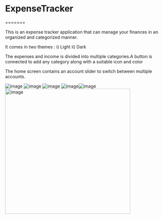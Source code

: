 
# ExpenseTracker
=======

This is an expense tracker application that can manage your finances in an organized and categorized manner.

It comes in two themes : 
i) Light ii) Dark

The expenses and income is divided into multiple categories.A button is connected to add any category along with a suitable icon and color

The home screen contains an account slider to switch between multiple accounts.


![image](https://github.com/user-attachments/assets/6129aa2b-4d94-4b46-8373-2a0f3662efd3) ![image](https://github.com/user-attachments/assets/1ad9352f-8f0e-434c-ae6d-d65dc5acf8d0) ![image](https://github.com/user-attachments/assets/50ae2adc-a376-4c6a-93e1-ec40b1af283a)
![image](https://github.com/user-attachments/assets/dfa63ea5-960d-4a3c-bf2d-9db694d498c4)![image](https://github.com/user-attachments/assets/98030b42-8957-4da9-9f49-85c6096c8ef1)
<img width="404" alt="image" src="https://github.com/user-attachments/assets/43a77be9-2db0-413a-a8cf-cc300201d680" />



